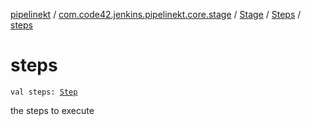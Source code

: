 [pipelinekt](../../../index.md) / [com.code42.jenkins.pipelinekt.core.stage](../../index.md) / [Stage](../index.md) / [Steps](index.md) / [steps](./steps.md)

# steps

`val steps: `[`Step`](../../../com.code42.jenkins.pipelinekt.core.step/-step/index.md)

the steps to execute


